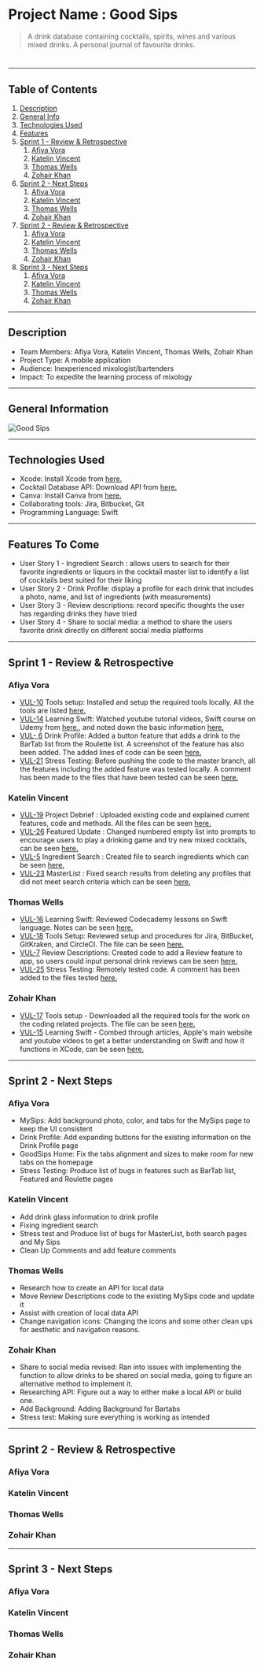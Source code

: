 # Project Name : Good Sips 
> A drink database containing cocktails, spirits, wines and various mixed drinks.
> A personal journal of favourite drinks. 
#
---
## Table of Contents
1. [Description](#description)
2. [General Info](#general-information)
3. [Technologies Used](#technologies-used)
4. [Features](#features)
5. [Sprint 1 - Review & Retrospective](#sprint1)
	1. [Afiya Vora](#afiya)
	2. [Katelin Vincent](#katelin)
	3. [Thomas Wells](#thomas)
	4. [Zohair Khan](#zohair)
6. [Sprint 2 - Next Steps](#sprint2)
	1. [Afiya Vora](#afiya)
	2. [Katelin Vincent](#katelin)
	3. [Thomas Wells](#thomas)
	4. [Zohair Khan](#zohair)
7. [Sprint 2 - Review & Retrospective](#sprint2)
	1. [Afiya Vora](#afiya)
	2. [Katelin Vincent](#katelin)
	3. [Thomas Wells](#thomas)
	4. [Zohair Khan](#zohair)
8. [Sprint 3 - Next Steps](#sprint3)
	1. [Afiya Vora](#afiya)
	2. [Katelin Vincent](#katelin)
	3. [Thomas Wells](#thomas)
	4. [Zohair Khan](#zohair)

---
## Description<a name="description"></a>
- Team Members: Afiya Vora, Katelin Vincent, Thomas Wells, Zohair Khan
- Project Type: A mobile application
- Audience: Inexperienced mixologist/bartenders 
- Impact: To expedite the learning process of mixology

---
## General Information<a name="general-information"></a>
   
   ![Good Sips](https://bitbucket.org/cs-3398-su22-vulcans/goodsipssu22/downloads/goodsip.png) 

---
## Technologies Used<a name="technologies-used"></a>
- Xcode: Install Xcode from [here.](https://developer.apple.com/xcode/)
- Cocktail Database API: Download API from [here.](https://www.thecocktaildb.com/api.php)
- Canva: Install Canva from [here.](https://www.canva.com/)
- Collaborating tools: Jira, Bitbucket, Git
- Programming Language: Swift

---
## Features To Come<a name="features"></a>
- User Story 1 - Ingredient Search : allows users to search for their favorite ingredients or liquors in the cocktail master list to identify a list of cocktails best suited for their liking
- User Story 2 - Drink Profile: display a profile for each drink that includes a photo, name, and list of ingredients (with measurements)
- User Story 3 - Review descriptions: record specific thoughts the user has regarding drinks they have tried
- User Story 4 - Share to social media: a method to share the users favorite drink directly on different social media platforms

---

## Sprint 1 - Review & Retrospective<a name="sprint1"></a>

### Afiya Vora<a name="afiya"></a>
- [VUL-10](https://cs3398su22vulcans.atlassian.net/browse/VUL-10) Tools setup: Installed and setup the required tools locally. All the tools are listed [here.](https://bitbucket.org/cs-3398-su22-vulcans/goodsipssu22/pull-requests/5)
- [VUL-14](https://cs3398su22vulcans.atlassian.net/browse/VUL-14) Learning Swift: Watched youtube tutorial videos, Swift course on Udemy from [here.](https://www.udemy.com), and noted down the basic information [here.](https://bitbucket.org/cs-3398-su22-vulcans/goodsipssu22/pull-requests/6)
- [VUL- 6](https://cs3398su22vulcans.atlassian.net/browse/VUL-6) Drink Profile: Added a button feature that adds a drink to the BarTab list from the Roulette list. A screenshot of the feature has also been added. The added lines of code can be seen [here.](https://bitbucket.org/cs-3398-su22-vulcans/goodsipssu22/pull-requests/14)
- [VUL-21](https://cs3398su22vulcans.atlassian.net/browse/VUL-21) Stress Testing: Before pushing the code to the master branch, all the features including the added feature was tested locally. A comment has been made to the files that have been tested can be seen [here.](https://bitbucket.org/cs-3398-su22-vulcans/goodsipssu22/pull-requests/16)

### Katelin Vincent<a name="katelin"></a>
- [VUL-19](https://cs3398su22vulcans.atlassian.net/browse/VUL-19) Project Debrief : Uploaded existing code and explained current features, code and methods. All the files can be seen [here.](https://bitbucket.org/cs-3398-su22-vulcans/goodsipssu22/pull-requests/3)
- [VUL-26](https://cs3398su22vulcans.atlassian.net/browse/VUL-26) Featured Update : Changed numbered empty list into prompts to encourage users to play a drinking game and try new mixed cocktails, can be seen [here.](https://bitbucket.org/cs-3398-su22-vulcans/goodsipssu22/pull-requests/10)
- [VUL-5](https://cs3398su22vulcans.atlassian.net/browse/VUL-5) Ingredient Search : Created file to search ingredients which can be seen [here.](https://bitbucket.org/cs-3398-su22-vulcans/goodsipssu22/pull-requests/13)
- [VUL-23](https://cs3398su22vulcans.atlassian.net/browse/VUL-23) MasterList : Fixed search results from deleting any profiles that did not meet search criteria which can be seen [here.](https://bitbucket.org/cs-3398-su22-vulcans/goodsipssu22/pull-requests/9)

### Thomas Wells<a name="thomas"></a>
- [VUL-16](https://cs3398su22vulcans.atlassian.net/browse/VUL-16) Learning Swift: Reviewed Codecademy lessons on Swift language. Notes can be seen [here.](https://bitbucket.org/cs-3398-su22-vulcans/%7B06a8c28d-a203-4f0a-a89f-b6904c67b135%7D/pull-requests/12)
- [VUL-18](https://cs3398su22vulcans.atlassian.net/browse/VUL-18) Tools Setup: Reviewed setup and procedures for Jira, BitBucket, GitKraken, and CircleCI. The file can be seen [here.](https://bitbucket.org/cs-3398-su22-vulcans/%7B06a8c28d-a203-4f0a-a89f-b6904c67b135%7D/pull-requests/11)
- [VUL-7](https://cs3398su22vulcans.atlassian.net/browse/VUL-7) Review Descriptions: Created code to add a Review feature to app, so users could input personal drink reviews can be seen [here.](https://bitbucket.org/cs-3398-su22-vulcans/%7B06a8c28d-a203-4f0a-a89f-b6904c67b135%7D/pull-requests/19)
- [VUL-25](https://cs3398su22vulcans.atlassian.net/browse/VUL-25) Stress Testing: Remotely tested code. A comment has been added to the files tested [here.](https://bitbucket.org/cs-3398-su22-vulcans/%7B06a8c28d-a203-4f0a-a89f-b6904c67b135%7D/pull-requests/20)

### Zohair Khan<a name="zohair"></a>
- [VUL-17](https://cs3398su22vulcans.atlassian.net/browse/VUL-17) Tools setup - Downloaded all the required tools for the work on the coding related projects. The file can be seen [here.](https://bitbucket.org/cs-3398-su22-vulcans/goodsipssu22/pull-requests/4)
- [VUL-15](https://cs3398su22vulcans.atlassian.net/browse/VUL-15) Learning Swift - Combed through articles, Apple's main website and youtube videos to get a better understanding on Swift and how it functions in XCode, can be seen [here.](https://bitbucket.org/cs-3398-su22-vulcans/goodsipssu22/pull-requests/7)

---

## Sprint 2 - Next Steps<a name="sprint2"></a>

### Afiya Vora<a name="afiya"></a>
- MySips: Add background photo, color, and tabs for the MySips page to keep the UI consistent
- Drink Profile: Add expanding buttons for the existing information on the Drink Profile page 
- GoodSips Home: Fix the tabs alignment and sizes to make room for new tabs on the homepage 
- Stress Testing: Produce list of bugs in features such as BarTab list, Featured and Roulette pages

### Katelin Vincent<a name="katelin"></a>
- Add drink glass information to drink profile
- Fixing ingredient search
- Stress test and Produce list of bugs for  MasterList, both search pages and My Sips 
- Clean Up Comments and add feature comments

### Thomas Wells<a name="thomas"></a>
- Research how to create an API for local data
- Move Review Descriptions code to the existing MySips code and update it 
- Assist with creation of local data API
- Change navigation icons: Changing the icons and some other clean ups for aesthetic and navigation reasons.

### Zohair Khan<a name="zohair"></a>
- Share to social media revised: Ran into issues with implementing the function to allow drinks to be shared on social media, going to figure an alternative method to implement it.
- Researching API: Figure out a way to either make a local API or build one. 
- Add Background: Adding Background for Bartabs
- Stress test: Making sure everything is working as intended

---

## Sprint 2 - Review & Retrospective<a name="sprint2"></a>

### Afiya Vora<a name="afiya"></a>

### Katelin Vincent<a name="katelin"></a>

### Thomas Wells<a name="thomas"></a>

### Zohair Khan<a name="zohair"></a>

---

## Sprint 3 - Next Steps<a name="sprint3"></a>

### Afiya Vora<a name="afiya"></a>

### Katelin Vincent<a name="katelin"></a>

### Thomas Wells<a name="thomas"></a>

### Zohair Khan<a name="zohair"></a>

